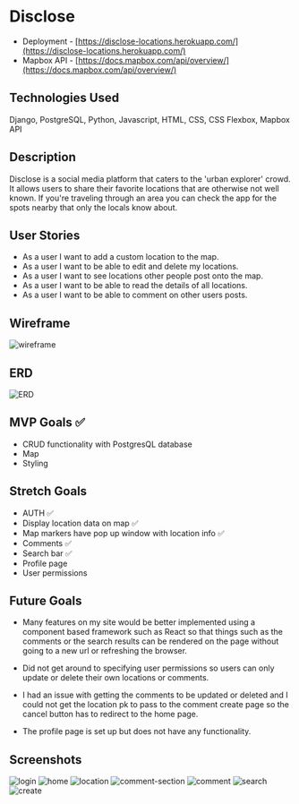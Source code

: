 # Disclose
- Deployment - [https://disclose-locations.herokuapp.com/](https://disclose-locations.herokuapp.com/)
- Mapbox API - [https://docs.mapbox.com/api/overview/](https://docs.mapbox.com/api/overview/)

## Technologies Used
Django, PostgreSQL, Python, Javascript, HTML, CSS, CSS Flexbox, Mapbox API

## Description
Disclose is a social media platform that caters to the 'urban explorer' crowd. It allows users to share their favorite locations that are otherwise not well known. If you're traveling through an area you can check the app for the spots nearby that only the locals know about. 

## User Stories
- As a user I want to add a custom location to the map.
- As a user I want to be able to edit and delete my locations.
- As a user I want to see locations other people post onto the map.
- As a user I want to be able to read the details of all locations.
- As a user I want to be able to comment on other users posts.

## Wireframe
![wireframe](https://github.com/JCollinJones25/disclose/blob/main/main_app/static/images/wireframe.png?raw=true)

## ERD
![ERD](https://github.com/JCollinJones25/disclose/blob/main/main_app/static/images/ERD.png?raw=true)

## MVP Goals ✅
- CRUD functionality with PostgresQL database
- Map
- Styling

## Stretch Goals
- AUTH ✅
- Display location data on map ✅
- Map markers have pop up window with location info ✅
- Comments ✅
- Search bar ✅
- Profile page 
- User permissions

## Future Goals

- Many features on my site would be better implemented using a component based framework such as React so that things such as the comments or the search results can be rendered on the page without going to a new url or refreshing the browser.

- Did not get around to specifying user permissions so users can only update or delete their own locations or comments.

- I had an issue with getting the comments to be updated or deleted and I could not get the location pk to pass to the comment create page so the cancel button has to redirect to the home page. 

- The profile page is set up but does not have any functionality.

## Screenshots

![login](https://github.com/JCollinJones25/disclose/blob/main/public/images/login.png)
![home](https://github.com/JCollinJones25/disclose/blob/main/public/images/home.png)
![location](https://github.com/JCollinJones25/disclose/blob/main/public/images/location.png)
![comment-section](https://github.com/JCollinJones25/disclose/blob/main/public/images/comment-section.png)
![comment](https://github.com/JCollinJones25/disclose/blob/main/main_app/static/images/comment.png)
![search](https://github.com/JCollinJones25/disclose/blob/main/main_app/static/images/search.png)
![create](https://github.com/JCollinJones25/disclose/blob/main/main_app/static/images/create.png)
